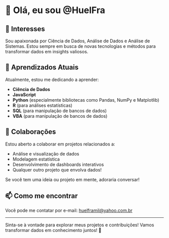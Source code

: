 # 👋 Olá, eu sou @HuelFra

## 👀 Interesses
Sou apaixonada por Ciência de Dados, Análise de Dados e Análise de Sistemas. Estou sempre em busca de novas tecnologias e métodos para transformar dados em insights valiosos.

## 🌱 Aprendizados Atuais
Atualmente, estou me dedicando a aprender:
- **Ciência de Dados**
- **JavaScript**
- **Python** (especialmente bibliotecas como Pandas, NumPy e Matplotlib)
- **R** (para análises estatísticas)
- **SQL** (para manipulação de bancos de dados)
- **VBA** (para manipulação de bancos de dados)

## 💞️ Colaborações
Estou aberto a colaborar em projetos relacionados a:
- Análise e visualização de dados
- Modelagem estatística
- Desenvolvimento de dashboards interativos
- Qualquer outro projeto que envolva dados!

Se você tem uma ideia ou projeto em mente, adoraria conversar!

## 📫 Como me encontrar
Você pode me contatar por e-mail: [huelframil@yahoo.com.br](mailto:huelframil@yahoo.com.br)

---

Sinta-se à vontade para explorar meus projetos e contribuições! Vamos transformar dados em conhecimento juntos! 🚀
